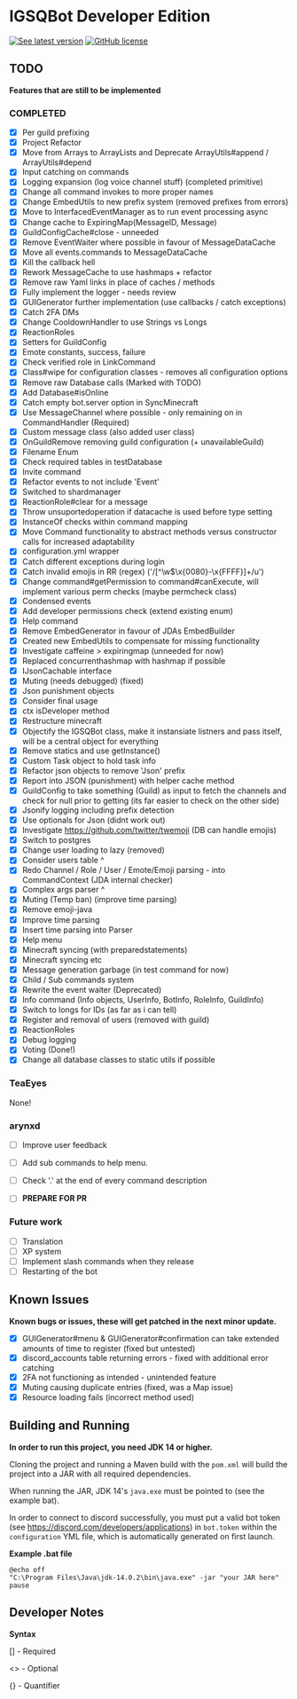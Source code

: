 # IGSQBot Developer Edition
[![See latest version](https://img.shields.io/badge/download-0.0.1-blue)](https://github.com/IGSQ/IGSQ-Bot/releases)
[![GitHub license](https://img.shields.io/badge/license-GNU%20AGP-lightgrey)](https://github.com/IGSQ/IGSQ-Bot/tree/Dev/LICENSE)

## TODO
**Features that are still to be implemented**

### **COMPLETED**
 - [x] Per guild prefixing
 - [x] Project Refactor
 - [x] Move from Arrays to ArrayLists and Deprecate ArrayUtils#append / ArrayUtils#depend
 - [x] Input catching on commands
 - [x] Logging expansion (log voice channel stuff) (completed primitive)
 - [x] Change all command invokes to more proper names
 - [x] Change EmbedUtils to new prefix system (removed prefixes from errors)
 - [x] Move to InterfacedEventManager as to run event processing async
 - [x] Change cache to ExpiringMap(MessageID, Message)
 - [x] GuildConfigCache#close - unneeded
 - [x] Remove EventWaiter where possible in favour of MessageDataCache
 - [x] Move all events.commands to MessageDataCache
 - [x] Kill the callback hell
 - [x] Rework MessageCache to use hashmaps + refactor
 - [x] Remove raw Yaml links in place of caches / methods
 - [x] Fully implement the logger - needs review
 - [x] GUIGenerator further implementation (use callbacks / catch exceptions)
 - [x] Catch 2FA DMs
 - [x] Change CooldownHandler to use Strings vs Longs
 - [x] ReactionRoles
 - [x] Setters for GuildConfig
 - [x] Emote constants, success, failure
 - [x] Check verified role in LinkCommand
 - [x] Class#wipe for configuration classes - removes all configuration options
 - [x] Remove raw Database calls (Marked with TODO)
 - [x] Add Database#isOnline
 - [x] Catch empty bot.server option in SyncMinecraft
 - [x] Use MessageChannel where possible - only remaining on in CommandHandler (Required)
 - [x] Custom message class (also added user class)
 - [x] OnGuildRemove removing guild configuration (+ unavailableGuild)
 - [x] Filename Enum
 - [x] Check required tables in testDatabase
 - [x] Invite command
 - [x] Refactor events to not include 'Event'
 - [x] Switched to shardmanager
 - [x] ReactionRole#clear for a message
 - [x] Throw unsuportedoperation if datacache is used before type setting
 - [x] InstanceOf checks within command mapping
 - [x] Move Command functionality to abstract methods versus constructor calls for increased adaptability
 - [x] configuration.yml wrapper
 - [x] Catch different exceptions during login
 - [x] Catch invalid emojis in RR (regex) ('/[^\w$\x{0080}-\x{FFFF}]+/u')
 - [x] Change command#getPermission to command#canExecute, will implement various perm checks (maybe permcheck class)
 - [x] Condensed events
 - [x] Add developer permissions check (extend existing enum)
 - [x] Help command
 - [x] Remove EmbedGenerator in favour of JDAs EmbedBuilder
 - [x] Created new EmbedUtils to compensate for missing functionality
 - [x] Investigate caffeine > expiringmap (unneeded for now)
 - [x] Replaced concurrenthashmap with hashmap if possible
 - [x] IJsonCachable interface
 - [x] Muting (needs debugged) (fixed)
 - [x] Json punishment objects
 - [x] Consider final usage
 - [x] ctx isDeveloper method
 - [x] Restructure minecraft
 - [x] Objectify the IGSQBot class, make it instansiate listners and pass itself, will be a central object for everything
 - [x] Remove statics and use getInstance()
 - [x] Custom Task object to hold task info
 - [x] Refactor json objects to remove 'Json' prefix
 - [x] Report into JSON (punishment) with helper cache method
 - [x] GuildConfig to take something (Guild) as input to fetch the channels and check for null prior to getting (its far easier to check on the other side)
 - [x] Jsonify logging including prefix detection
 - [x] Use optionals for Json (didnt work out)
 - [x] Investigate https://github.com/twitter/twemoji (DB can handle emojis)
 - [x] Switch to postgres
 - [x] Change user loading to lazy (removed)
 - [x] Consider users table ^
 - [x] Redo Channel / Role / User / Emote/Emoji parsing - into CommandContext (JDA internal checker)
 - [x] Complex args parser ^
 - [x] Muting (Temp ban) (improve time parsing)
 - [x] Remove emoji-java
 - [x] Improve time parsing
 - [x] Insert time parsing into Parser
 - [x] Help menu
 - [x] Minecraft syncing (with preparedstatements)
 - [x] Minecraft syncing etc
 - [x] Message generation garbage (in test command for now)
 - [x] Child / Sub commands system
 - [x] Rewrite the event waiter (Deprecated)
 - [x] Info command (Info objects, UserInfo, BotInfo, RoleInfo, GuildInfo)
 - [x] Switch to longs for IDs (as far as i can tell)
 - [x] Register and removal of users (removed with guild)
 - [x] ReactionRoles
 - [x] Debug logging
 - [x] Voting (Done!)
 - [x] Change all database classes to static utils if possible
 
### **TeaEyes**
None!

### **arynxd**
 - [ ] Improve user feedback
 - [ ] Add sub commands to help menu.
 - [ ] Check '.' at the end of every command description
 
 - [ ] **PREPARE FOR PR**

### **Future work**
 - [ ] Translation
 - [ ] XP system
 - [ ] Implement slash commands when they release
 - [ ] Restarting of the bot

## Known Issues
**Known bugs or issues, these will get patched in the next minor update.**
 
 - [x] GUIGenerator#menu & GUIGenerator#confirmation can take extended amounts of time to register (fixed but untested)
 - [x] discord_accounts table returning errors - fixed with additional error catching
 - [x] 2FA not functioning as intended - unintended feature
 - [x] Muting causing duplicate entries (fixed, was a Map issue)
 - [x] Resource loading fails (incorrect method used)

## Building and Running

**In order to run this project, you need JDK 14 or higher.**

Cloning the project and running a Maven build with the `pom.xml` will build the project into a JAR with all required dependencies.

When running the JAR, JDK 14's `java.exe` must be pointed to (see the example bat).

In order to connect to discord successfully, you must put a valid bot token (see https://discord.com/developers/applications)
in `bot.token` within the `configuration` YML file, which is automatically generated on first launch.

**Example .bat file**

```
@echo off
"C:\Program Files\Java\jdk-14.0.2\bin\java.exe" -jar "your JAR here"
pause
```

## Developer Notes
**Syntax**

[] - Required

<> - Optional

{} - Quantifier

